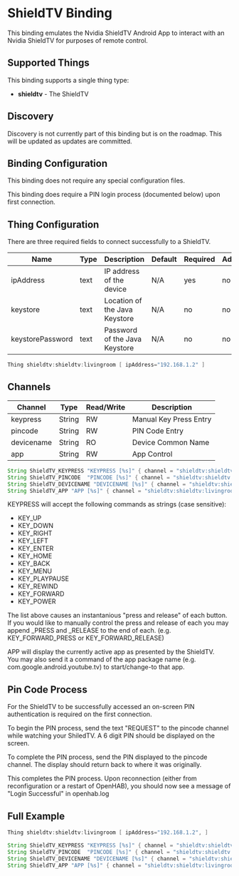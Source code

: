 # ShieldTV Binding

This binding emulates the Nvidia ShieldTV Android App to interact with an Nvidia ShieldTV for purposes of remote control.

## Supported Things

This binding supports a single thing type:

- **shieldtv** - The ShieldTV

## Discovery

Discovery is not currently part of this binding but is on the roadmap.  This will be updated as updates are committed.

## Binding Configuration

This binding does not require any special configuration files.  

This binding does require a PIN login process (documented below) upon first connection.

## Thing Configuration

There are three required fields to connect successfully to a ShieldTV.

| Name             | Type    | Description                           | Default | Required | Advanced |
|------------------|---------|---------------------------------------|---------|----------|----------|
| ipAddress        | text    | IP address of the device              | N/A     | yes      | no       |
| keystore         | text    | Location of the Java Keystore         | N/A     | no       | no       |
| keystorePassword | text    | Password of the Java Keystore         | N/A     | no       | no       |

```java
Thing shieldtv:shieldtv:livingroom [ ipAddress="192.168.1.2" ]
```

## Channels

| Channel    | Type   | Read/Write | Description                 |
|------------|--------|------------|-----------------------------|
| keypress   | String | RW         | Manual Key Press Entry      |
| pincode    | String | RW         | PIN Code Entry              |
| devicename | String | RO         | Device Common Name          |
| app        | String | RW         | App Control                 |

```java
String ShieldTV_KEYPRESS "KEYPRESS [%s]" { channel = "shieldtv:shieldtv:livingroom:keypress" }
String ShieldTV_PINCODE  "PINCODE [%s]" { channel = "shieldtv:shieldtv:livingroom:pincode" }
String ShieldTV_DEVICENAME "DEVICENAME [%s]" { channel = "shieldtv:shieldtv:livingroom:devicename" }
String ShieldTV_APP "APP [%s]" { channel = "shieldtv:shieldtv:livingroom:app" }

```

KEYPRESS will accept the following commands as strings (case sensitive):

- KEY_UP
- KEY_DOWN
- KEY_RIGHT
- KEY_LEFT
- KEY_ENTER
- KEY_HOME
- KEY_BACK
- KEY_MENU
- KEY_PLAYPAUSE
- KEY_REWIND
- KEY_FORWARD
- KEY_POWER

The list above causes an instantanious "press and release" of each button.  
If you would like to manually control the press and release of each you may append _PRESS and _RELEASE to the end of each.
(e.g. KEY_FORWARD_PRESS or KEY_FORWARD_RELEASE)

APP will display the currently active app as presented by the ShieldTV.  
You may also send it a command of the app package name (e.g. com.google.android.youtube.tv) to start/change-to that app.

## Pin Code Process

For the ShieldTV to be successfully accessed an on-screen PIN authentication is required on the first connection.  

To begin the PIN process, send the text "REQUEST" to the pincode channel while watching your ShiledTV.  A 6 digit PIN should be displayed on the screen.

To complete the PIN process, send the PIN displayed to the pincode channel.  The display should return back to where it was originally.

This completes the PIN process.  Upon reconnection (either from reconfiguration or a restart of OpenHAB), you should now see a message of "Login Successful" in openhab.log


## Full Example

```java
Thing shieldtv:shieldtv:livingroom [ ipAddress="192.168.1.2", ]
```

```java
String ShieldTV_KEYPRESS "KEYPRESS [%s]" { channel = "shieldtv:shieldtv:livingroom:keypress" }
String ShieldTV_PINCODE  "PINCODE [%s]" { channel = "shieldtv:shieldtv:livingroom:pincode" }
String ShieldTV_DEVICENAME "DEVICENAME [%s]" { channel = "shieldtv:shieldtv:livingroom:devicename" }
String ShieldTV_APP "APP [%s]" { channel = "shieldtv:shieldtv:livingroom:app" }

```

